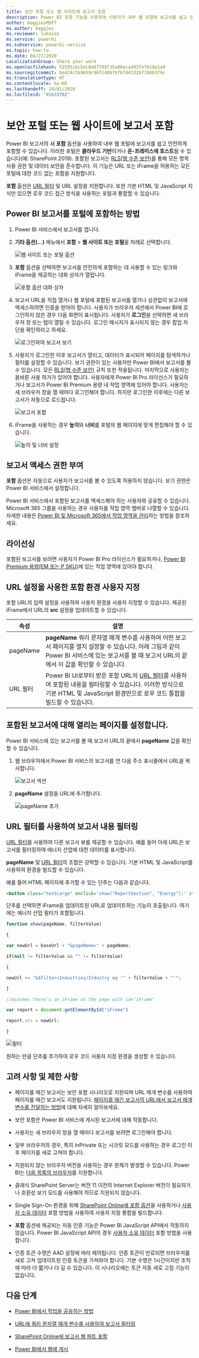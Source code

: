 ```yaml
---
title: 보안 포털 또는 웹 사이트에 보고서 포함
description: Power BI 포함 기능을 사용하여 사용자가 내부 웹 포털에 보고서를 쉽고 안전하게 포함하도록 할 수 있습니다.
author: maggiesMSFT
ms.author: maggies
ms.reviewer: lukaszp
ms.service: powerbi
ms.subservice: powerbi-service
ms.topic: how-to
ms.date: 04/27/2020
LocalizationGroup: Share your work
ms.openlocfilehash: 52593cbcbdc0a67709735a06eca493fefb18e1a0
ms.sourcegitcommit: be424c5b9659c96fc40bfbfbf04332b739063f9c
ms.translationtype: HT
ms.contentlocale: ko-KR
ms.lasthandoff: 10/01/2020
ms.locfileid: "91633702"
---
```

# <a name="embed-a-report-in-a-secure-portal-or-website"></a>보안 포털 또는 웹 사이트에 보고서 포함

Power BI 보고서의 새 **포함** 옵션을 사용하여 내부 웹 포털에 보고서를 쉽고 안전하게 포함할 수 있습니다. 이러한 포털은 **클라우드 기반**이거나 **온-프레미스에 호스트**될 수 있습니다(예: SharePoint 2019). 포함된 보고서는 [RLS(행 수준 보안)](../admin/service-admin-rls.md)를 통해 모든 항목 사용 권한 및 데이터 보안을 준수합니다. 이 기능은 URL 또는 iFrame을 허용하는 모든 포털에 대한 코드 없는 포함을 지원합니다. 

**포함** 옵션은 [URL 필터](service-url-filters.md) 및 URL 설정을 지원합니다. 또한 기본 HTML 및 JavaScript 지식만 있으면 로우 코드 접근 방식을 사용하는 포털과 통합할 수 있습니다.

## <a name="how-to-embed-power-bi-reports-into-portals"></a>Power BI 보고서를 포털에 포함하는 방법

1. Power BI 서비스에서 보고서를 엽니다.

2. **기타 옵션(...)** 메뉴에서 **포함** >  **웹 사이트 또는 포털**을 차례로 선택합니다.

    ![웹 사이트 또는 포털 옵션](media/service-embed-secure/power-bi-more-options-website.png)

2. **포함** 옵션을 선택하면 보고서를 안전하게 포함하는 데 사용할 수 있는 링크와 iFrame을 제공하는 대화 상자가 열립니다.

    ![포함 옵션 대화 상자](media/service-embed-secure/secure-embed-code-dialog.png)

3. 보고서 URL을 직접 열거나 웹 포털에 포함된 보고서를 열거나 상관없이 보고서에 액세스하려면 인증을 받아야 합니다. 사용자가 브라우저 세션에서 Power BI에 로그인하지 않은 경우 다음 화면이 표시됩니다. 사용자가 **로그인**을 선택하면 새 브라우저 창 또는 탭이 열릴 수 있습니다. 로그인 메시지가 표시되지 않는 경우 팝업 차단을 확인하라고 하세요.

    ![로그인하여 보고서 보기](media/service-embed-secure/secure-embed-sign-in.png)

4. 사용자가 로그인한 이후 보고서가 열리고, 데이터가 표시되어 페이지를 탐색하거나 필터를 설정할 수 있습니다. 보기 권한이 있는 사용자만 Power BI에서 보고서를 볼 수 있습니다. 모든 [RLS(행 수준 보안)](../admin/service-admin-rls.md) 규칙 또한 적용됩니다. 마지막으로 사용자는 올바른 사용 허가가 있어야 합니다. 사용자에게 Power BI Pro 라이선스가 필요하거나 보고서가 Power BI Premium 용량 내 작업 영역에 있어야 합니다. 사용자는 새 브라우저 창을 열 때마다 로그인해야 합니다. 하지만 로그인한 이후에는 다른 보고서가 자동으로 로드됩니다.

    ![보고서 포함](media/service-embed-secure/secure-embed-report.png)

5. iFrame을 사용하는 경우 **높이**와 **너비**를 포털의 웹 페이지에 맞게 편집해야 할 수 있습니다.

    ![높이 및 너비 설정](media/service-embed-secure/secure-embed-size.png)

## <a name="granting-report-access"></a>보고서 액세스 권한 부여

**포함** 옵션은 자동으로 사용자가 보고서를 볼 수 있도록 허용하지 않습니다. 보기 권한은 Power BI 서비스에서 설정합니다.

Power BI 서비스에서 포함된 보고서를 액세스해야 하는 사용자와 공유할 수 있습니다. Microsoft 365 그룹을 사용하는 경우 사용자를 작업 영역 멤버로 나열할 수 있습니다. 자세한 내용은 [Power BI 및 Microsoft 365에서 작업 영역을 관리](service-manage-app-workspace-in-power-bi-and-office-365.md)하는 방법을 참조하세요.

## <a name="licensing"></a>라이선싱

포함된 보고서를 보려면 사용자가 Power BI Pro 라이선스가 필요하거나, [Power BI Premium 용량(EM 또는 P SKU)](../admin/service-admin-premium-purchase.md)에 있는 작업 영역에 있어야 합니다.

## <a name="customize-your-embed-experience-using-url-settings"></a>URL 설정을 사용한 포함 환경 사용자 지정

포함 URL의 입력 설정을 사용하여 사용자 환경을 사용자 지정할 수 있습니다. 제공된 iFrame에서 URL의 **src** 설정을 업데이트할 수 있습니다.

| 속성  | 설명  |
|-----------|--------------|
| pageName  | **pageName** 쿼리 문자열 매개 변수를 사용하여 어떤 보고서 페이지를 열지 설정할 수 있습니다. 아래 그림과 같이 Power BI 서비스에 있는 보고서를 볼 때 보고서 URL의 끝에서 이 값을 확인할 수 있습니다. |
| URL 필터  | Power BI UI로부터 받은 포함 URL의 [URL 필터](service-url-filters.md)를 사용하여 포함된 내용을 필터링할 수 있습니다. 이러한 방식으로 기본 HTML 및 JavaScript 환경만으로 로우 코드 통합을 빌드할 수 있습니다.  |

## <a name="set-which-page-opens-for-an-embedded-report"></a>포함된 보고서에 대해 열리는 페이지를 설정합니다. 

Power BI 서비스에 있는 보고서를 볼 때 보고서 URL의 끝에서 **pageName** 값을 확인할 수 있습니다.

1. 웹 브라우저에서 Power BI 서비스의 보고서를 연 다음 주소 표시줄에서 URL을 복사합니다.

    ![보고서 섹션](media/service-embed-secure/secure-embed-report-section.png)

2. **pageName** 설정을 URL에 추가합니다.

    ![pageName 추가](media/service-embed-secure/secure-embed-append-page-name.png)

## <a name="filter-report-content-using-url-filters"></a>URL 필터를 사용하여 보고서 내용 필터링 

[URL 필터](service-url-filters.md)를 사용하여 다른 보고서 뷰를 제공할 수 있습니다. 예를 들어 아래 URL은 보고서를 필터링하여 에너지 산업에 대한 데이터를 표시합니다.

**pageName** 및 [URL 필터](service-url-filters.md)의 조합은 강력할 수 있습니다. 기본 HTML 및 JavaScript를 사용하여 환경을 빌드할 수 있습니다.

예를 들어 HTML 페이지에 추가할 수 있는 단추는 다음과 같습니다.

```html
<button class="textLarge" onclick='show("ReportSection", "Energy");' style="display: inline-block;">Show Energy</button>
```

단추를 선택하면 iFrame을 업데이트된 URL로 업데이트하는 기능이 호출됩니다. 여기에는 에너지 산업 필터가 포함됩니다.

```javascript
function show(pageName, filterValue)

{

var newUrl = baseUrl + "&pageName=" + pageName;

if(null != filterValue && "" != filterValue)

{

newUrl += "&$filter=Industries/Industry eq '" + filterValue + "'";

}

//Assumes there's an iFrame on the page with id="iFrame"

var report = document.getElementById("iFrame")

report.src = newUrl;

}
```

![필터](media/service-embed-secure/secure-embed-filter.png)

원하는 만큼 단추를 추가하여 로우 코드 사용자 지정 환경을 생성할 수 있습니다. 

## <a name="considerations-and-limitations"></a>고려 사항 및 제한 사항

* 페이지를 매긴 보고서는 보안 포함 시나리오로 지원되며 URL 매개 변수를 사용하여 페이지를 매긴 보고서도 지원됩니다. [페이지를 매긴 보고서의 URL에서 보고서 매개 변수를 전달하는 방법](../paginated-reports/report-builder-url-pass-parameters.md)에 대해 자세히 알아보세요.

* 보안 포함은 Power BI 서비스에 게시된 보고서에 대해 작동합니다.

* 사용자는 새 브라우저 창을 열 때마다 보고서를 보려면 로그인해야 합니다.

* 일부 브라우저의 경우, 특히 InPrivate 또는 시크릿 모드를 사용하는 경우 로그인 이후 페이지를 새로 고쳐야 합니다.

* 지원되지 않는 브라우저 버전을 사용하는 경우 문제가 발생할 수 있습니다. Power BI는 [다음 목록의 브라우저](../fundamentals/power-bi-browsers.md)를 지원합니다.

* 클래식 SharePoint Server는 버전 11 이전의 Internet Explorer 버전이 필요하거나 호환성 보기 모드를 사용해야 하므로 지원되지 않습니다.

* Single Sign-On 환경을 위해 [SharePoint Online에 포함 옵션](service-embed-report-spo.md)을 사용하거나 [사용자 소유 데이터](../developer/embedded/embed-sample-for-your-organization.md) 포함 방법을 사용하여 사용자 지정 통합을 빌드합니다. 

* **포함** 옵션에 제공되는 자동 인증 기능은 Power BI JavaScript API에서 작동하지 않습니다. Power BI JavaScript API의 경우 [사용자 소유 데이터](../developer/embedded/embed-sample-for-your-organization.md) 포함 방법을 사용합니다. 

* 인증 토큰 수명은 AAD 설정에 따라 제어됩니다. 인증 토큰이 만료되면 브라우저를 새로 고쳐 업데이트된 인증 토큰을 가져와야 합니다. 기본 수명은 1시간이지만 조직에 따라 더 짧거나 더 길 수 있습니다.  이 시나리오에는 토큰 자동 새로 고침 기능이 없습니다.

## <a name="next-steps"></a>다음 단계

* [Power BI에서 작업을 공유하는 방법](service-how-to-collaborate-distribute-dashboards-reports.md)

* [URL에 쿼리 문자열 매개 변수를 사용하여 보고서 필터링](service-url-filters.md)

* [SharePoint Online에 보고서 웹 파트 포함](service-embed-report-spo.md)

* [Power BI에서 웹에 게시](service-publish-to-web.md)

